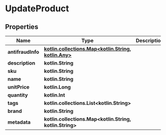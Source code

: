
# UpdateProduct

## Properties
Name | Type | Description | Notes
------------ | ------------- | ------------- | -------------
**antifraudInfo** | [**kotlin.collections.Map&lt;kotlin.String, kotlin.Any&gt;**](kotlin.Any.md) |  |  [optional]
**description** | **kotlin.String** |  |  [optional]
**sku** | **kotlin.String** |  |  [optional]
**name** | **kotlin.String** |  |  [optional]
**unitPrice** | **kotlin.Long** |  |  [optional]
**quantity** | **kotlin.Int** |  |  [optional]
**tags** | **kotlin.collections.List&lt;kotlin.String&gt;** |  |  [optional]
**brand** | **kotlin.String** |  |  [optional]
**metadata** | **kotlin.collections.Map&lt;kotlin.String, kotlin.String&gt;** |  |  [optional]



